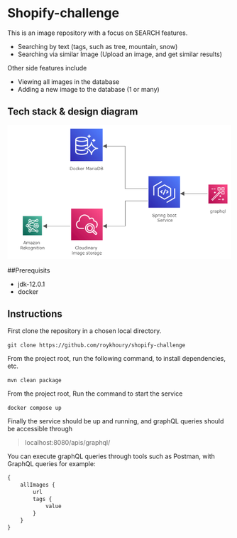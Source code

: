 # Shopify-challenge
This is an image repository with a focus on SEARCH features. <br>
- Searching by text (tags, such as tree, mountain, snow)
- Searching via similar Image (Upload an image, and get similar results)

Other side features include
- Viewing all images in the database
- Adding a new image to the database (1 or many)

## Tech stack & design diagram
![Tech Stack](tech-stack.jpg)

##Prerequisits
- jdk-12.0.1
- docker

## Instructions
First clone the repository in a chosen local directory.

` git clone https://github.com/roykhoury/shopify-challenge `

From the project root, run the following command, to install dependencies, etc.

` mvn clean package `
     
From the project root, Run the command to start the service

` docker compose up `

Finally the service should be up and running, and graphQL queries should be accessible through
> localhost:8080/apis/graphql/

You can execute graphQL queries through tools such as Postman, with GraphQL queries for example:

```
{
    allImages {
        url
        tags {
            value
        }
    }
}
```
